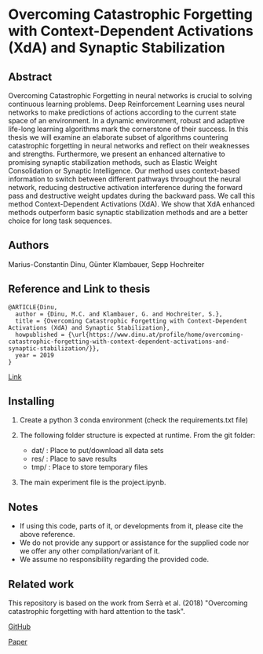 # Overcoming Catastrophic Forgetting with Context-Dependent Activations (XdA) and Synaptic Stabilization

## Abstract

Overcoming Catastrophic Forgetting in neural networks is crucial to solving continuous learning problems.
Deep Reinforcement Learning uses neural networks to make predictions of actions according to the current state space of an environment.
In a dynamic environment, robust and adaptive life-long learning algorithms mark the cornerstone of their success.
In this thesis we will examine an elaborate subset of algorithms countering catastrophic forgetting in neural networks and reflect on their weaknesses and strengths.
Furthermore, we present an enhanced alternative to promising synaptic stabilization methods, such as Elastic Weight Consolidation or Synaptic Intelligence.
Our method uses context-based information to switch between different pathways throughout the neural network, reducing destructive activation interference during the forward pass and destructive weight updates during the backward pass.
We call this method Context-Dependent Activations (XdA).
We show that XdA enhanced methods outperform basic synaptic stabilization methods and are a better choice for long task sequences.

## Authors

Marius-Constantin Dinu, Günter Klambauer, Sepp Hochreiter

## Reference and Link to thesis

```
@ARTICLE{Dinu,
  author = {Dinu, M.C. and Klambauer, G. and Hochreiter, S.},
  title = {Overcoming Catastrophic Forgetting with Context-Dependent Activations (XdA) and Synaptic Stabilization},
  howpublished = {\url{https://www.dinu.at/profile/home/overcoming-catastrophic-forgetting-with-context-dependent-activations-and-synaptic-stabilization/}},
  year = 2019
}
```

[Link](https://www.dinu.at/wp-content/uploads/2019/11/Overcoming-Catastrophic-Forgetting-with-Context-Dependent-Activations-and-Synaptic-Stabilization.pdf)

## Installing

1. Create a python 3 conda environment (check the requirements.txt file)

2. The following folder structure is expected at runtime. From the git folder:
    * dat/ : Place to put/download all data sets
    * res/ : Place to save results
    * tmp/ : Place to store temporary files

3. The main experiment file is the project.ipynb.

## Notes

* If using this code, parts of it, or developments from it, please cite the above reference.
* We do not provide any support or assistance for the supplied code nor we offer any other compilation/variant of it.
* We assume no responsibility regarding the provided code.

## Related work

This repository is based on the work from Serrà et al. (2018) "Overcoming catastrophic forgetting with hard attention to the task".

[GitHub](https://github.com/joansj/hat)

[Paper](https://arxiv.org/abs/1801.01423)
